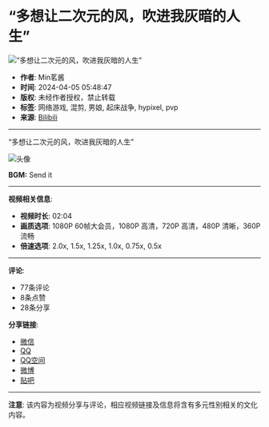 # “多想让二次元的风，吹进我灰暗的人生”

![“多想让二次元的风，吹进我灰暗的人生”](//i1.hdslb.com/bfs/archive/1e7cc9d628db2da03283c1d44d4b89e1ad1a977d.jpg@100w_100h_1c.webp)

- **作者**: Min茗酱
- **时间**: 2024-04-05 05:48:47
- **版权**: 未经作者授权，禁止转载
- **标签**: 网络游戏, 混剪, 男娘, 起床战争, hypixel, pvp
- **来源**: [Bilibili](//www.bilibili.com)

---

“多想让二次元的风，吹进我灰暗的人生”

![头像](//i2.hdslb.com/bfs/face/c6a724155914f1e162febc769a3cf1746c81fe2f.jpg@96w.webp)

**BGM:** Send it

---

**视频相关信息**:
- **视频时长**: 02:04
- **画质选项**: 1080P 60帧大会员，1080P 高清，720P 高清，480P 清晰，360P 流畅
- **倍速选项**: 2.0x, 1.5x, 1.25x, 1.0x, 0.75x, 0.5x

---

**评论**:
- 77条评论
- 8条点赞
- 28条分享

**分享链接**:
- [微信](#)
- [QQ](#)
- [QQ空间](#)
- [微博](#)
- [贴吧](#)

---

**注意**: 该内容为视频分享与评论，相应视频链接及信息将含有多元性别相关的文化内容。
<!-- tcd_original_link https://www.bilibili.com/video/BV1Jp421y79V/?spm_id_from=333.788.recommend_more_video.11 -->
